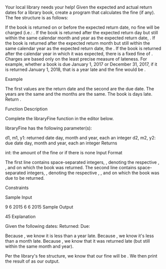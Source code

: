 Your local library needs your help! Given the expected and actual return dates for a library book, create a program that calculates the fine (if any). The fee structure is as follows:

If the book is returned on or before the expected return date, no fine will be charged (i.e.: .
If the book is returned after the expected return day but still within the same calendar month and year as the expected return date, .
If the book is returned after the expected return month but still within the same calendar year as the expected return date, the .
If the book is returned after the calendar year in which it was expected, there is a fixed fine of .
Charges are based only on the least precise measure of lateness. For example, whether a book is due January 1, 2017 or December 31, 2017, if it is returned January 1, 2018, that is a year late and the fine would be .

Example


The first values are the return date and the second are the due date. The years are the same and the months are the same. The book is  days late. Return .

Function Description

Complete the libraryFine function in the editor below.

libraryFine has the following parameter(s):

d1, m1, y1: returned date day, month and year, each an integer
d2, m2, y2: due date day, month and year, each an integer
Returns

int: the amount of the fine or  if there is none
Input Format

The first line contains  space-separated integers, , denoting the respective , , and  on which the book was returned.
The second line contains  space-separated integers, , denoting the respective , , and  on which the book was due to be returned.

Constraints

Sample Input

9 6 2015
6 6 2015
Sample Output

45
Explanation

Given the following dates:
Returned: 
Due: 

Because , we know it is less than a year late.
Because , we know it's less than a month late.
Because , we know that it was returned late (but still within the same month and year).

Per the library's fee structure, we know that our fine will be . We then print the result of  as our output.
